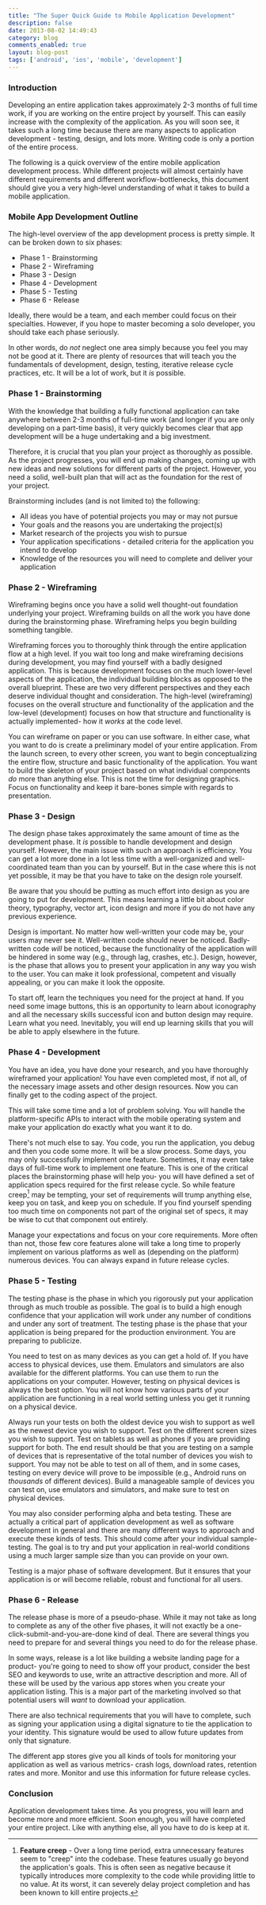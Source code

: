 ```yaml
---
title: "The Super Quick Guide to Mobile Application Development"
description: false
date: 2013-08-02 14:49:43
category: blog
comments_enabled: true
layout: blog-post
tags: ['android', 'ios', 'mobile', 'development']
---
```


### Introduction

Developing an entire application takes approximately 2-3 months of full
time work, if you are working on the entire project by yourself. This
can easily increase with the complexity of the application. As you will
soon see, it takes such a long time because there are many aspects to
application development - testing, design, and lots more. Writing code
is only a portion of the entire process.

The following is a quick overview of the entire mobile application
development process. While different projects will almost certainly have
different requirements and different workflow-bottlenecks, this document
should give you a very high-level understanding of what it takes to
build a mobile application.

### Mobile App Development Outline

The high-level overview of the app development process is pretty simple.
It can be broken down to six phases:

- Phase 1 - Brainstorming
- Phase 2 - Wireframing
- Phase 3 - Design
- Phase 4 - Development
- Phase 5 - Testing
- Phase 6 - Release

Ideally, there would be a team, and each member could focus on their
specialties. However, if you hope to master becoming a solo developer,
you should take each phase seriously.

In other words, do *not* neglect one area simply because you feel you
may not be good at it. There are plenty of resources that will teach you
the fundamentals of development, design, testing, iterative release
cycle practices, etc. It will be a lot of work, but it *is* possible.

### Phase 1 - Brainstorming

With the knowledge that building a fully functional application can take
anywhere between 2-3 months of full-time work (and longer if you are
only developing on a part-time basis), it very quickly becomes clear
that app development will be a huge undertaking and a big investment.

Therefore, it is crucial that you plan your project as thoroughly as
possible. As the project progresses, you will end up making changes,
coming up with new ideas and new solutions for different parts of the
project. However, you need a solid, well-built plan that will act as the
foundation for the rest of your project.

Brainstorming includes (and is not limited to) the following:

  - All ideas you have of potential projects you may or may not pursue
  - Your goals and the reasons you are undertaking the project(s)
  - Market research of the projects you wish to pursue
  - Your application specifications - detailed criteria for the application you
    intend to develop
  - Knowledge of the resources you will need to complete and deliver your
    application

### Phase 2 - Wireframing

Wireframing begins once you have a solid well thought-out foundation
underlying your project. Wireframing builds on all the work you have
done during the brainstorming phase. Wireframing helps you begin
building something tangible.

Wireframing forces you to thoroughly think through the entire
application flow at a high level. If you wait too long and make
wireframing decisions during development, you may find yourself with a
badly designed application. This is because development focuses on the
much lower-level aspects of the application, the individual building
blocks as opposed to the overall blueprint. These are two very different
perspectives and they each deserve individual thought and consideration.
The high-level (wireframing) focuses on the overall structure and
functionality of the application and the low-level (development) focuses
on how that structure and functionality is actually implemented- how it
*works* at the code level.

You can wireframe on paper or you can use software.
In either case, what you want to do is create a preliminary model of
your entire application. From the launch screen, to every other screen,
you want to begin conceptualizing the entire flow, structure and basic
functionality of the application. You want to build the skeleton of your project based on
what individual components *do* more than anything else. This is not the
time for designing graphics. Focus on functionality and keep it
bare-bones simple with regards to presentation.

### Phase 3 - Design

The design phase takes approximately the same amount of time as the
development phase. It *is* possible to handle development and design
yourself. However, the main issue with such an approach is efficiency.
You can get a lot more done in a lot less time with a well-organized and
well-coordinated team than you can by yourself. But in the case where
this is not yet possible, it may be that you have to take on the design
role yourself.

Be aware that you should be putting as much effort into design as you
are going to put for development. This means learning a little bit about
color theory, typography, vector art, icon design and more if you do not
have any previous experience.

Design is important. No matter how well-written your code may be, your
users may never see it. Well-written code should never be noticed.
Badly-written code *will* be noticed, because the functionality of the
application will be hindered in some way (e.g., through lag, crashes,
etc.). Design, however, is the phase that allows you to present your
application in any way you wish to the user. You can make it look
professional, competent and visually appealing, or you can make it look
the opposite.

To start off, learn the techniques you need for the project at hand. If
you need some image buttons, this is an opportunity to learn about
iconography and all the necessary skills successful icon and button
design may require. Learn what you need. Inevitably, you will end up
learning skills that you will be able to apply elsewhere in the future.

### Phase 4 - Development

You have an idea, you have done your research, and you have thoroughly
wireframed your application! You have even completed most, if not all,
of the necessary image assets and other design resources. Now you can
finally get to the coding aspect of the project.

This will take some time and a lot of problem solving. You will handle
the platform-specific APIs to interact with the mobile operating system
and make your application do exactly what you want it to do.

There's not much else to say. You code, you run the application, you
debug and then you code some more. It will be a slow process. Some days,
you may only successfully implement one feature. Sometimes, it may even
take days of full-time work to implement one feature. This is one of the
critical places the brainstorming phase will help you- you will have
defined a set of application specs required for the first release cycle.
So while feature creep[^1] may be tempting, your set of requirements
will trump anything else, keep you on task, and keep you on schedule. If
you find yourself spending too much time on components not part of the
original set of specs, it may be wise to cut that component out entirely.

Manage your expectations and focus on your core requirements. More often
than not, those few core features alone will take a long time to
properly implement on various platforms as well as (depending on the
platform) numerous devices. You can always expand in future release
cycles.

### Phase 5 - Testing

The testing phase is the phase in which you rigorously put your
application through as much trouble as possible. The goal is to build a high
enough confidence that your application will work under any number of
conditions and under any sort of treatment. The testing phase is the
phase that your application is being prepared for the production
environment. You are preparing to publicize.

You need to test on as many devices as you can get a hold of. If you
have access to physical devices, use them. Emulators and simulators are
also available for the different platforms. You can use them to run the
applications on your computer. However, testing on physical devices is
always the best option.  You will not know how various parts of your
application are functioning in a real world setting unless you get it
running on a physical device.

Always run your tests on both the oldest device you wish to support as
well as the newest device you wish to support. Test on the different
screen sizes you wish to support. Test on tablets as well as phones if
you are providing support for both. The end result should be that you
are testing on a sample of devices that is representative of the total
number of devices you wish to support. You may not be able to test on
all of them, and in some cases, testing on every device will prove to be
impossible (e.g., Android runs on *thousands* of different devices).
Build a manageable sample of devices you can test on, use emulators and
simulators, and make sure to test on physical devices.

You may also consider performing alpha and beta testing. These are
actually a critical part of application development as well as software
development in general and there are many different ways to approach and
execute these kinds of tests. This should come after your individual
sample-testing. The goal is to try and put your application in
real-world conditions using a much larger sample size than you can
provide on your own.

Testing is a major phase of software development. But it ensures that
your application is or will become reliable, robust and functional for
all users.

### Phase 6 - Release

The release phase is more of a pseudo-phase. While it may not take as
long to complete as any of the other five phases, it will not exactly be
a one-click-submit-and-you-are-done kind of deal. There are several
things you need to prepare for and several things you need to do for the
release phase.

In some ways, release is a lot like building a website landing page for
a product- you're going to need to show off your product, consider the
best SEO and keywords to use, write an attractive description and more.
All of these will be used by the various app stores when you create your
application listing. This is a major part of the marketing involved so
that potential users will *want* to download your application.

There are also technical requirements that you will have to complete,
such as signing your application using a digital signature to tie the
application to your identity. This signature would be used to allow
future updates from only that signature.

The different app stores give you all kinds of tools for monitoring your
application as well as various metrics- crash logs, download rates,
retention rates and more. Monitor and use this information for future
release cycles.

### Conclusion

Application development takes time. As you progress, you will learn and
become more and more efficient. Soon enough, you will have completed
your entire project. Like with anything else, all you have to do is keep
at it.

[^1]: **Feature creep** - Over a long time period, extra unnecessary features
  seem to "creep" into the codebase. These features usually go beyond the
  application's goals. This is often seen as negative because it typically
  introduces more complexity to the code while providing little to no value. At
  its worst, it can severely delay project completion and has been known to kill
  entire projects.

